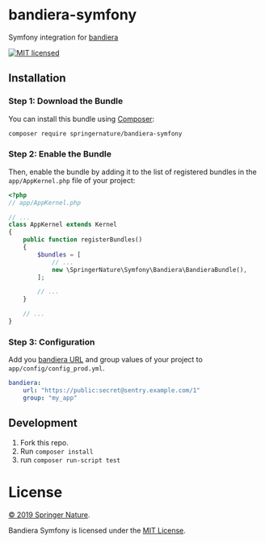 # bandiera-symfony

Symfony integration for [bandiera](https://github.com/springernature/bandiera)

[![MIT licensed][shield-license]][info-license]

## Installation

### Step 1: Download the Bundle

You can install this bundle using [Composer](https://getcomposer.org/): 

```bash
composer require springernature/bandiera-symfony
```

### Step 2: Enable the Bundle

Then, enable the bundle by adding it to the list of registered bundles
in the `app/AppKernel.php` file of your project:
```php
<?php
// app/AppKernel.php

// ...
class AppKernel extends Kernel
{
    public function registerBundles()
    {
        $bundles = [
            // ...
            new \SpringerNature\Symfony\Bandiera\BandieraBundle(),
        ];

        // ...
    }

    // ...
}
```

### Step 3: Configuration

Add you [bandiera URL](https://github.com/springernature/bandiera) and group values of your project to ``app/config/config_prod.yml``.


```yaml
bandiera:
    url: "https://public:secret@sentry.example.com/1"
    group: "my_app"
```

## Development

1. Fork this repo.
2. Run `composer install`
3. run `composer run-script test`

# License

[&copy; 2019 Springer Nature](LICENSE.txt).

Bandiera Symfony is licensed under the [MIT License][mit].

[shield-license]: https://img.shields.io/badge/license-MIT-blue.svg
[info-license]: LICENSE
[mit]: http://opensource.org/licenses/mit-license.php
